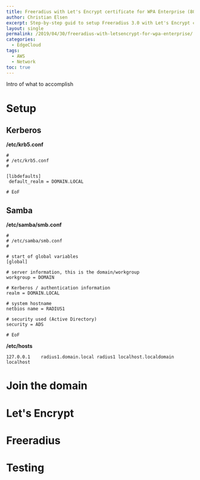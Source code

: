 ```yaml
---
title: Freeradius with Let's Encrypt certificate for WPA Enterprise (802.1x) WiFi setup
author: Christian Elsen
excerpt: Step-by-step guid to setup Freeradius 3.0 with Let's Encrypt certificates to implement a WPA Enterprise (802.1x) Wifi setup with EAP-TTLS for BYOD.
layout: single
permalink: /2019/04/30/freeradius-with-letsencrypt-for-wpa-enterprise/
categories:
  - EdgeCloud
tags:
  - AWS
  - Network
toc: true
---
```


Intro of what to accomplish

# Setup

## Kerberos

**/etc/krb5.conf**
```
#
# /etc/krb5.conf
#

[libdefaults]
 default_realm = DOMAIN.LOCAL

# EoF
```

## Samba

**/etc/samba/smb.conf**
```
#
# /etc/samba/smb.conf
#

# start of global variables
[global]

# server information, this is the domain/workgroup
workgroup = DOMAIN

# Kerberos / authentication information
realm = DOMAIN.LOCAL

# system hostname
netbios name = RADIUS1

# security used (Active Directory)
security = ADS

# EoF
```

**/etc/hosts**
```
127.0.0.1    radius1.domain.local radius1 localhost.localdomain localhost
```

# Join the domain

# Let's Encrypt

# Freeradius

# Testing
